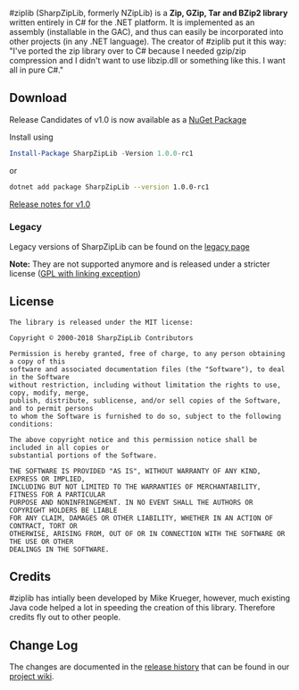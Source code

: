 \#ziplib (SharpZipLib, formerly NZipLib) is a **Zip, GZip, Tar and BZip2 library** written entirely in C# for the .NET platform. It is implemented as an assembly (installable in the GAC), and thus can easily be incorporated into other projects (in any .NET language). The creator of \#ziplib put it this way: "I've ported the zip library over to C# because I needed gzip/zip compression and I didn't want to use libzip.dll or something like this. I want all in pure C\#." 

## Download

Release Candidates of v1.0 is now available as a [NuGet Package](https://www.nuget.org/packages/SharpZipLib/1.0.0-rc1)

Install using
```.ps1
Install-Package SharpZipLib -Version 1.0.0-rc1
```
or
```.sh
dotnet add package SharpZipLib --version 1.0.0-rc1
```

[Release notes for v1.0](https://github.com/icsharpcode/SharpZipLib/wiki/Release-1.0)

### Legacy

Legacy versions of SharpZipLib can be found on the [legacy page](legacy)

**Note:**  They are not supported anymore and is released under a stricter license ([GPL with linking exception](legacy-license))

## License
```
The library is released under the MIT license:

Copyright © 2000-2018 SharpZipLib Contributors

Permission is hereby granted, free of charge, to any person obtaining a copy of this
software and associated documentation files (the "Software"), to deal in the Software
without restriction, including without limitation the rights to use, copy, modify, merge,
publish, distribute, sublicense, and/or sell copies of the Software, and to permit persons
to whom the Software is furnished to do so, subject to the following conditions:

The above copyright notice and this permission notice shall be included in all copies or
substantial portions of the Software.

THE SOFTWARE IS PROVIDED "AS IS", WITHOUT WARRANTY OF ANY KIND, EXPRESS OR IMPLIED,
INCLUDING BUT NOT LIMITED TO THE WARRANTIES OF MERCHANTABILITY, FITNESS FOR A PARTICULAR
PURPOSE AND NONINFRINGEMENT. IN NO EVENT SHALL THE AUTHORS OR COPYRIGHT HOLDERS BE LIABLE
FOR ANY CLAIM, DAMAGES OR OTHER LIABILITY, WHETHER IN AN ACTION OF CONTRACT, TORT OR
OTHERWISE, ARISING FROM, OUT OF OR IN CONNECTION WITH THE SOFTWARE OR THE USE OR OTHER
DEALINGS IN THE SOFTWARE.
```

## Credits
\#ziplib has intially been developed by Mike Krueger, however, much existing Java code helped a lot in speeding the creation of this library. Therefore credits fly out to other people.

## Change Log
The changes are documented in the [release history](https://github.com/icsharpcode/SharpZipLib/wiki/Release-History) that can be found in our [project wiki](https://github.com/icsharpcode/SharpZipLib/wiki). 
